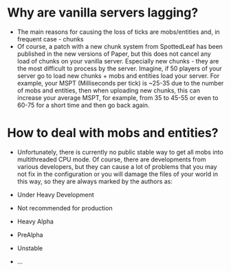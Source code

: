 # Why are vanilla servers lagging?

- The main reasons for causing the loss of ticks are mobs/entities and, in frequent case - chunks
- Of course, a patch with a new chunk system from SpottedLeaf has been published in the new versions of Paper, but this does not cancel any load of chunks on your vanilla server. Especially new chunks - they are the most difficult to process by the server. Imagine, if 50 players of your server go to load new chunks + mobs and entities load your server. For example, your MSPT (Milliseconds per tick) is ~25-35 due to the number of mobs and entities, then when uploading new chunks, this can increase your average MSPT, for example, from 35 to 45-55 or even to 60-75 for a short time and then go back again.

# How to deal with mobs and entities?

- Unfortunately, there is currently no public stable way to get all mobs into multithreaded CPU mode. Of course, there are developments from various developers, but they can cause a lot of problems that you may not fix in the configuration or you will damage the files of your world in this way, so they are always marked by the authors as:

- Under Heavy Development
- Not recommended for production
- Heavy Alpha
- PreAlpha
- Unstable

- ...
